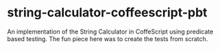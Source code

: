 # string-calculator-coffeescript-pbt

An implementation of the String  Calculator in CoffeScript using predicate based testing.  The fun piece here was to create the tests from scratch.
